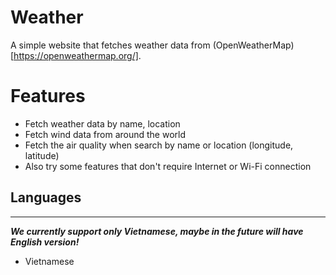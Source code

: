 ﻿# Weather
A simple website that fetches weather data from (OpenWeatherMap)[https://openweathermap.org/].

# Features
- Fetch weather data by name, location
- Fetch wind data from around the world
- Fetch the air quality when search by name or location (longitude, latitude)
- Also try some features that don't require Internet or Wi-Fi connection

## Languages
------------
***We currently support only Vietnamese, maybe in the future will have English version!***
- Vietnamese
